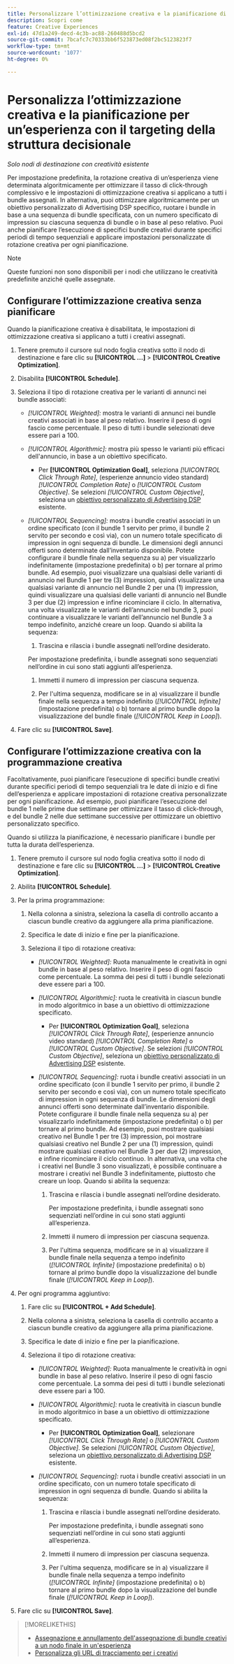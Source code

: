 ```yaml
---
title: Personalizzare l’ottimizzazione creativa e la pianificazione di un’esperienza
description: Scopri come
feature: Creative Experiences
exl-id: 47d1a249-decd-4c3b-ac88-260488d5bcd2
source-git-commit: 7bcafc7c70333bb6f523873ed08f2bc5123823f7
workflow-type: tm+mt
source-wordcount: '1077'
ht-degree: 0%

---
```


# Personalizza l’ottimizzazione creativa e la pianificazione per un’esperienza con il targeting della struttura decisionale

*Solo nodi di destinazione con creatività esistente*

Per impostazione predefinita, la rotazione creativa di un’esperienza viene determinata algoritmicamente per ottimizzare il tasso di click-through complessivo e le impostazioni di ottimizzazione creativa si applicano a tutti i bundle assegnati. In alternativa, puoi ottimizzare algoritmicamente per un obiettivo personalizzato di Advertising DSP specifico, ruotare i bundle in base a una sequenza di bundle specificata, con un numero specificato di impression su ciascuna sequenza di bundle o in base al peso relativo. Puoi anche pianificare l’esecuzione di specifici bundle creativi durante specifici periodi di tempo sequenziali e applicare impostazioni personalizzate di rotazione creativa per ogni pianificazione.

>[!NOTE]
>
>Queste funzioni non sono disponibili per i nodi che utilizzano le creatività predefinite anziché quelle assegnate.

## Configurare l’ottimizzazione creativa senza pianificare

Quando la pianificazione creativa è disabilitata, le impostazioni di ottimizzazione creativa si applicano a tutti i creativi assegnati.

1. Tenere premuto il cursore sul nodo foglia creativa sotto il nodo di destinazione e fare clic su **[!UICONTROL ...]** > **[!UICONTROL Creative Optimization]**.

1. Disabilita **[!UICONTROL Schedule]**.

1. Seleziona il tipo di rotazione creativa per le varianti di annunci nei bundle associati:

   * *[!UICONTROL Weighted]:* mostra le varianti di annunci nei bundle creativi associati in base al peso relativo. Inserire il peso di ogni fascio come percentuale. Il peso di tutti i bundle selezionati deve essere pari a 100.<!-- For example, if Bundle 1 is 60 and Bundle 2 is 40, then Bundle 1 is shown 60% of the time, and Bundle 2 is shown 40% of the time. -->

   * *[!UICONTROL Algorithmic]:* mostra più spesso le varianti più efficaci dell&#39;annuncio, in base a un obiettivo specificato.

      * Per **[!UICONTROL Optimization Goal]**, seleziona *[!UICONTROL Click Through Rate]*, (esperienze annuncio video standard) *[!UICONTROL Completion Rate]* o *[!UICONTROL Custom Objective]*.  Se selezioni *[!UICONTROL Custom Objective]*, seleziona un [obiettivo personalizzato di Advertising DSP](/help/dsp/optimization/custom-goal.md) esistente.

   * *[!UICONTROL Sequencing]:* mostra i bundle creativi associati in un ordine specificato (con il bundle 1 servito per primo, il bundle 2 servito per secondo e così via), con un numero totale specificato di impression in ogni sequenza di bundle. Le dimensioni degli annunci offerti sono determinate dall’inventario disponibile. Potete configurare il bundle finale nella sequenza su a\) per visualizzarlo indefinitamente (impostazione predefinita) o b\) per tornare al primo bundle. Ad esempio, puoi visualizzare una qualsiasi delle varianti di annuncio nel Bundle 1 per tre (3) impression, quindi visualizzare una qualsiasi variante di annuncio nel Bundle 2 per una (1) impression, quindi visualizzare una qualsiasi delle varianti di annuncio nel Bundle 3 per due (2) impression e infine ricominciare il ciclo. In alternativa, una volta visualizzate le varianti dell’annuncio nel bundle 3, puoi continuare a visualizzare le varianti dell’annuncio nel Bundle 3 a tempo indefinito, anziché creare un loop. Quando si abilita la sequenza:

      1. Trascina e rilascia i bundle assegnati nell’ordine desiderato.

     Per impostazione predefinita, i bundle assegnati sono sequenziati nell’ordine in cui sono stati aggiunti all’esperienza.

      1. Immetti il numero di impression per ciascuna sequenza.

      1. Per l&#39;ultima sequenza, modificare se in a\) visualizzare il bundle finale nella sequenza a tempo indefinito (*[!UICONTROL Infinite]* (impostazione predefinita) o b\) tornare al primo bundle dopo la visualizzazione del bundle finale (*[!UICONTROL Keep in Loop]*).

1. Fare clic su **[!UICONTROL Save]**.

## Configurare l’ottimizzazione creativa con la programmazione creativa

Facoltativamente, puoi pianificare l’esecuzione di specifici bundle creativi durante specifici periodi di tempo sequenziali tra le date di inizio e di fine dell’esperienza e applicare impostazioni di rotazione creativa personalizzate per ogni pianificazione. Ad esempio, puoi pianificare l’esecuzione del bundle 1 nelle prime due settimane per ottimizzare il tasso di click-through, e del bundle 2 nelle due settimane successive per ottimizzare un obiettivo personalizzato specifico.

Quando si utilizza la pianificazione, è necessario pianificare i bundle per tutta la durata dell’esperienza.

1. Tenere premuto il cursore sul nodo foglia creativa sotto il nodo di destinazione e fare clic su **[!UICONTROL ...]** > **[!UICONTROL Creative Optimization]**.

1. Abilita **[!UICONTROL Schedule]**.

1. Per la prima programmazione:

   1. Nella colonna a sinistra, seleziona la casella di controllo accanto a ciascun bundle creativo da aggiungere alla prima pianificazione.

   1. Specifica le date di inizio e fine per la pianificazione.

   1. Seleziona il tipo di rotazione creativa:

      * *[!UICONTROL Weighted]:* Ruota manualmente le creatività in ogni bundle in base al peso relativo. Inserire il peso di ogni fascio come percentuale. La somma dei pesi di tutti i bundle selezionati deve essere pari a 100.

      * *[!UICONTROL Algorithmic]:* ruota le creatività in ciascun bundle in modo algoritmico in base a un obiettivo di ottimizzazione specificato.

         * Per **[!UICONTROL Optimization Goal]**, seleziona *[!UICONTROL Click Through Rate]*, (esperienze annuncio video standard) *[!UICONTROL Completion Rate]* o *[!UICONTROL Custom Objective]*.  Se selezioni *[!UICONTROL Custom Objective]*, seleziona un [obiettivo personalizzato di Advertising DSP](/help/dsp/optimization/custom-goal.md) esistente.

      * *[!UICONTROL Sequencing]:* ruota i bundle creativi associati in un ordine specificato (con il bundle 1 servito per primo, il bundle 2 servito per secondo e così via), con un numero totale specificato di impression in ogni sequenza di bundle. Le dimensioni degli annunci offerti sono determinate dall’inventario disponibile. Potete configurare il bundle finale nella sequenza su a\) per visualizzarlo indefinitamente (impostazione predefinita) o b\) per tornare al primo bundle. Ad esempio, puoi mostrare qualsiasi creativo nel Bundle 1 per tre (3) impression, poi mostrare qualsiasi creativo nel Bundle 2 per una (1) impression, quindi mostrare qualsiasi creativo nel Bundle 3 per due (2) impression, e infine ricominciare il ciclo continuo. In alternativa, una volta che i creativi nel Bundle 3 sono visualizzati, è possibile continuare a mostrare i creativi nel Bundle 3 indefinitamente, piuttosto che creare un loop. Quando si abilita la sequenza:

         1. Trascina e rilascia i bundle assegnati nell’ordine desiderato.

            Per impostazione predefinita, i bundle assegnati sono sequenziati nell’ordine in cui sono stati aggiunti all’esperienza.

         1. Immetti il numero di impression per ciascuna sequenza.

         1. Per l&#39;ultima sequenza, modificare se in a\) visualizzare il bundle finale nella sequenza a tempo indefinito (*[!UICONTROL Infinite]* (impostazione predefinita) o b\) tornare al primo bundle dopo la visualizzazione del bundle finale (*[!UICONTROL Keep in Loop]*).

1. Per ogni programma aggiuntivo:

   1. Fare clic su **[!UICONTROL + Add Schedule]**.

   1. Nella colonna a sinistra, seleziona la casella di controllo accanto a ciascun bundle creativo da aggiungere alla prima pianificazione.

   1. Specifica le date di inizio e fine per la pianificazione.

   1. Seleziona il tipo di rotazione creativa:

      * *[!UICONTROL Weighted]:* Ruota manualmente le creatività in ogni bundle in base al peso relativo. Inserire il peso di ogni fascio come percentuale. La somma dei pesi di tutti i bundle selezionati deve essere pari a 100.

      * *[!UICONTROL Algorithmic]:* ruota le creatività in ciascun bundle in modo algoritmico in base a un obiettivo di ottimizzazione specificato.

         * Per **[!UICONTROL Optimization Goal]**, selezionare *[!UICONTROL Click Through Rate]* o *[!UICONTROL Custom Objective]*.  Se selezioni *[!UICONTROL Custom Objective]*, seleziona un [obiettivo personalizzato di Advertising DSP](/help/dsp/optimization/custom-goal.md) esistente.

      * *[!UICONTROL Sequencing]:* ruota i bundle creativi associati in un ordine specificato, con un numero totale specificato di impression in ogni sequenza di bundle. Quando si abilita la sequenza:

         1. Trascina e rilascia i bundle assegnati nell’ordine desiderato.

            Per impostazione predefinita, i bundle assegnati sono sequenziati nell’ordine in cui sono stati aggiunti all’esperienza.

         1. Immetti il numero di impression per ciascuna sequenza.

         1. Per l&#39;ultima sequenza, modificare se in a\) visualizzare il bundle finale nella sequenza a tempo indefinito (*[!UICONTROL Infinite]* (impostazione predefinita) o b\) tornare al primo bundle dopo la visualizzazione del bundle finale (*[!UICONTROL Keep in Loop]*).

1. Fare clic su **[!UICONTROL Save]**.

>[!MORELIKETHIS]
>
>* [Assegnazione e annullamento dell&#39;assegnazione di bundle creativi a un nodo finale in un&#39;esperienza](/help/creative/experiences/experience-assign-creative-bundles.md)
>* [Personalizza gli URL di tracciamento per i creativi](/help/creative/experiences/experience-tracking-urls-targeting.md)
